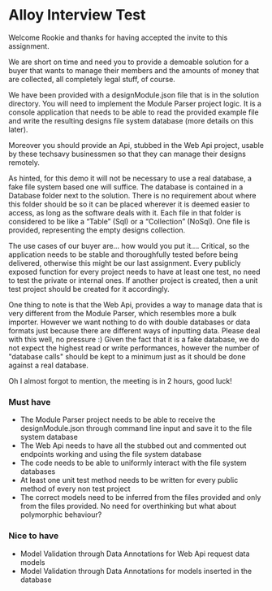 # Alloy Interview Test

Welcome Rookie and thanks for having accepted the invite to this assignment.

We are short on time and need you to provide a demoable solution for a buyer that wants to manage their members and the amounts of money that are collected, all completely legal stuff, of course.

We have been provided with a designModule.json file that is in the solution directory. You will need to implement the Module Parser project logic. It is a console application that needs to be able to read the provided example file and write the resulting designs file system database (more details on this later).

Moreover you should provide an Api, stubbed in the Web Api project, usable by these techsavy businessmen so that they can manage their designs remotely.

As hinted, for this demo it will not be necessary to use a real database, a fake file system based one will suffice.
The database is contained in a Database folder next to the solution. There is no requirement about where this folder should be so it can be placed wherever it is deemed easier to access, as long as the software deals with it.
Each file in that folder is considered to be like a “Table” (Sql) or a “Collection” (NoSql). One file is provided, representing the empty designs collection.

The use cases of our buyer are… how would you put it…. Critical, so the application needs to be stable and thoroughfully tested before being delivered, otherwise this might be our last assignment. Every publicly exposed function for every project needs to have at least one test, no need to test the private or internal ones. If another project is created, then a unit test project should be created for it accordingly.

One thing to note is that the Web Api, provides a way to manage data that is very different from the Module Parser, which resembles more a bulk importer. However we want nothing to do with double databases or data formats just because there are different ways of inputting data. Please deal with this well, no pressure :)
Given the fact that it is a fake database, we do not expect the highest read or write performances, however the number of "database calls" should be kept to a minimum just as it should be done against a real database.

Oh I almost forgot to mention, the meeting is in 2 hours, good luck!

### Must have

* The Module Parser project needs to be able to receive the designModule.json through command line input and save it to the file system database
* The Web Api needs to have all the stubbed out and commented out endpoints working and using the file system database
* The code needs to be able to uniformly interact with the file system databases
* At least one unit test method needs to be written for every public method of every non test project
* The correct models need to be inferred from the files provided and only from the files provided. No need for overthinking but what about polymorphic behaviour?

### Nice to have

* Model Validation through Data Annotations for Web Api request data models
* Model Validation through Data Annotations for models inserted in the database
